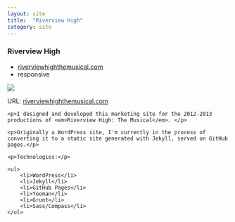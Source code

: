 ```yaml
---
layout: site
title:  "Riverview High"
category: site
---
```


### Riverview High

<ul class="c-card__stats">
    <li><a href="http://www.riverviewhighthemusical.com">riverviewhighthemusical.com</a></li>
    <li>responsive</li>
</ul>

<div class="c-media c-media--image">
    <img src="{{ site.url }}/img/sites/riverviewhigh.jpg" />
</div>

<div class="c-card__description">
    <p>URL: <a href="http://www.riverviewhighthemusical.com">riverviewhighthemusical.com</a></p>

    <p>I designed and developed this marketing site for the 2012-2013 productions of <em>Riverview High: The Musical</em>. </p>

    <p>Originally a WordPress site, I'm currently in the process of converting it to a static site generated with Jekyll, served on GitHub pages.</p>

    <p>Technologies:</p>

    <ul>
        <li>WordPress</li>
        <li>Jekyll</li>
        <li>GitHub Pages</li>
        <li>Yeoman</li>
        <li>Grunt</li>
        <li>Sass/Compass</li>
    </ul>
</div>
